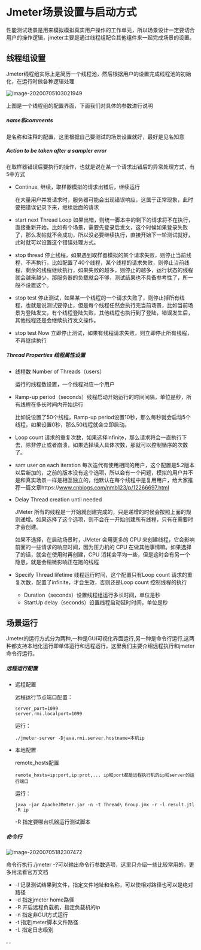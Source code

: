 # Jmeter场景设置与启动方式

性能测试场景是用来模拟模拟真实用户操作的工作单元，所以场景设计一定要切合用户的操作逻辑，jmeter主要是通过线程组配合其他组件来一起完成场景的设置。

## 线程组设置

Jmeter线程组实际上是简历一个线程池，然后根据用户的设置完成线程池的初始化，在运行时做各种逻辑处理

![image-20200705103021949](https://zyjblog.oss-cn-beijing.aliyuncs.com/1593916223.png)

上图是一个线程组的配置界面，下面我们对具体的参数进行说明

##### name和comments

是名称和注释的配置，这里根据自己要测试的场景设置就好，最好是见名知意

##### Action to be taken after a sampler error

在取样器错误后要执行的操作，也就是说在某一个请求出错后的异常处理方式，有5中方式

* Continue, 继续，取样器模拟的请求出错后，继续运行  

  在大量用户并发请求时，服务器可能会出现错误响应，这属于正常现象，此时要把错误记录下来，继续后面的请求

* start next Thread Loop 如果出错，则统一脚本中的剩下的请求将不在执行，直接重新开始，比如有个场景，需要先登录后发文，这个时候如果登录失败了，那么发帖就不会成功，所以没必要继续执行，直接开始下一轮测试就好，此时就可以设置这个错误处理方式。

* stop thread 停止线程，如果遇到取样器模拟的某个请求失败，则停止当前线程，不再执行，比如配置了40个线程，某个线程的请求失败，则停止当前线程，剩余的线程继续执行，如果失败的越多，则停止的越多，运行状态的线程就会越来越少，那服务器的负载就会不够，测试结果也不具备参考性了，所一般不设置这个。

* stop test 停止测试，如果某一个线程的一个请求失败了，则停止掉所有线程，也就是说测试要停止，但是每个线程任然会执行完当前场景，比如当前场景为登陆发文，有个线程登陆失败，其他线程也执行到了登陆，错误发生后，其他线程还是会继续执行发文操作。

* stop test Now 立即停止测试，如果有线程请求失败，则立即停止所有线程，不再继续执行

##### Thread Properties 线程属性设置

* 线程数 Number of Threads（users）

  运行的线程数设置，一个线程对应一个用户

* Ramp-up period（seconds）线程启动开始运行的时间间隔，单位是秒，所有线程在多长时间内开始运行

  比如说设置了50个线程，Ramp-up period设置10秒，那么每秒就会启动5个线程，如果设置0秒，那么50线程就会立即启动。

* Loop count 请求的重复次数，如果选择infinite，那么请求将会一直执行下去，除非停止或者崩溃，如果选择填入具体次数，那就可以控制循序的次数了。

* sam user on each iteration 每次迭代有使用相同的用户，这个配置是5.2版本以后新加的，之前的版本没有这个选项，所以会有一个问题，模拟的用户并不是和真实场景一样是相互独立的，他默认在每个线程中是复用用户，给大家推荐一篇文章https://www.cnblogs.com/nmb123/p/12266697.html

* Delay Thread creation until needed

  JMeter 所有的线程是一开始就创建完成的，只是递增的时候会按照上面的规则递增。如果选择了这个选项，则不会在一开始创建所有线程，只有在需要时才会创建。

  如果不选择，在启动场景时，JMeter 会用更多的 CPU 来创建线程，它会影响前面的一些请求的响应时间，因为压力机的 CPU 在做其他事情嘛。如果选择了的话，就会在使用时再创建，CPU 消耗会平均一些，但是这时会有另一个隐患，就是会稍微影响正在跑的线程

* Specify Thread lifetime 线程运行时间，这个配置只有Loop count 请求的重复次数，配置了infinite，才会生效，否则还是Loop count 控制线程的执行

  * Duration（seconds）设置线程组运行多长时间，单位是秒
  * StartUp delay（seconds）设置线程启动延时时间，单位是秒

## 场景运行

Jmeter的运行方式分为两种,一种是GUI可视化界面运行,另一种是命令行运行,这两种都支持本地化运行即单体运行和远程运行。这里我们主要介绍远程执行和jmeter命令行运行。

##### 远程运行配置

* 远程配置

  远程运行节点端口配置：

  ```shell
  server_port=1099
  server.rmi.localport=1099
  ```

  运行：

  ```shell
  ./jmeter-server -Djava.rmi.server.hostname=本机ip
  ```

* 本地配置

  remote_hosts配置

  ```shell
  remote_hosts=ip:port,ip:prot,... ip和port都是远程执行机的ip和server的运行端口
  ```

  运行：

  ```shell
  java -jar ApacheJMeter.jar -n -t Thread\ Group.jmx -r -l result.jtl -R ip
  ```

  -R 指定要哪台机器运行测试脚本

##### 命令行

![image-20200705182307472](https://zyjblog.oss-cn-beijing.aliyuncs.com/1593944588.png)

命令行执行./jmeter -?可以输出命令行参数选项，这里只介绍一些比较常用的，更多用法看官方文档

* -l 记录测试结果到文件，指定文件地址和名称，可以使相对路径也可以是绝对路径
* -d 指定jmeter home路径
* -R 开启远程负载机，指定负载机的ip
* -n 指定非GUI方式运行
* -t 指定jmeter脚本文件路径
* -L 指定日志级别





<img src="https://zyjblog.oss-cn-beijing.aliyuncs.com/1593947944.jpg" style="zoom: 25%;" />

<img src="https://zyjblog.oss-cn-beijing.aliyuncs.com/1593947944.jpg" style="zoom: 25%;" />

